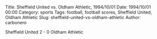 Title: Sheffield United vs. Oldham Athletic, 1994/10/01
Date: 1994/10/01 00:00
Category: sports
Tags: football, football scores, Sheffield United, Oldham Athletic
Slug: sheffield-united-vs-oldham-athletic
Author: carbonero


Sheffield United 2 - 0 Oldham Athletic
